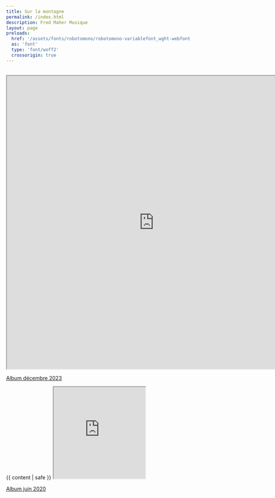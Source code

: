 ```yaml
---
title: Sur la montagne
permalink: /index.html
description: Fred Maher Musique
layout: page
preloads:
  href: '/assets/fonts/robotomono/robotomono-variablefont_wght-webfont.woff2'
  as: 'font'
  type: 'font/woff2'
  crossorigin: true
---
```


<br>
<div class="container">
<iframe title="Salut Johnny" style="width: 800px; height: 800px;" src="https://bandcamp.com/EmbeddedPlayer/album=3361156341/size=large/bgcol=ffffff/linkcol=63b2cc/minimal=true/transparent=true/" seamless><a href="https://fredmahermusique.bandcamp.com/album/salut-johnny" loading="lazy">J&#39;attends l&#39;printemps by Fred Maher</a></iframe>
<p class="parution-salut-johnny"><a href="https://fredmahermusique.bandcamp.com/album/salut-johnny" target="blank"><span>Album décembre 2023</span></a></p>
</div>


<article class="region">
  <div class="wrapper flow">
    {{ content | safe }}
   <iframe  class="printemps" title="J'attends l'printemps" style="width: 250px; height: 250px;" src="https://bandcamp.com/EmbeddedPlayer/album=1979870981/size=large/bgcol=ffffff/linkcol=63b2cc/minimal=true/transparent=true/" seamless><a href="https://fredmahermusique.bandcamp.com/album/jattends-lprintemps" loading="lazy">J&#39;attends l&#39;printemps by Fred Maher</a></iframe>
   <p class="parution-j-attends-l-printemps"><a href="https://fredmahermusique.bandcamp.com/album/jattends-lprintemps" target="blank"><span>Album juin 2020</span></a></p>
  </div>
</article>
<br>

